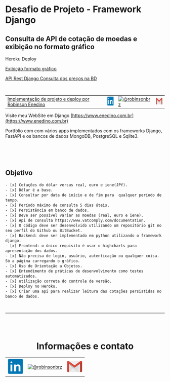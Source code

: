 # Desafio de Projeto - Framework Django 
## Consulta de API de cotação de moedas e exibição no formato gráfico

Heroku Deploy 

[Exibição formato gráfico](https://moedas-app.herokuapp.com/)


 [API Rest Django Consulta dos preços na BD](https://moedas-app.herokuapp.com/api/v1/precos/?inicio=2022-07-04&moeda=BRL)


<br>
  <div align="center">
    <table>
      </tr>
            <td>
                <a  href="https://www.linkedin.com/in/robinsonbrz/">
                Implementação de projeto e deploy por Robinson Enedino
            </td>
        <td>
            <a  href="https://www.linkedin.com/in/robinsonbrz/">
            <img src="https://raw.githubusercontent.com/robinsonbrz/robinsonbrz/main/static/img/linkedin.png" width="30" height="30">
        </td>
        <td>
            <a  href="https://www.linkedin.com/in/robinsonbrz/">
            <img  src="https://avatars.githubusercontent.com/u/18150643?s=96&amp;v=4" alt="@robinsonbrz" width="30" height="30">
        </td>
        <td>
            <a href="mailto:robinsonbrz@gmail.com">
            <img src="https://raw.githubusercontent.com/robinsonbrz/robinsonbrz/main/static/img/gmail.png" width="30" height="30" ></a>
        </td>
      </tr>
    </table>
  </div>

Visite meu WebSite em Django [https://www.enedino.com.br](https://www.enedino.com.br)

Portfólio com com vários apps implementados com os frameworks Django, FastAPI e os bancos de dados MongoDB, PostgreSQL e Sqlite3.

  <br><br><br>

## Objetivo
    - [x] Cotações do dólar versus real, euro e iene(JPY).
    - [x] Dólar é a base.
    - [x] Consultar por data de início e de fim para  qualquer período de tempo.
    - [x] Período máximo de consulta 5 dias úteis.
    - [x] Persistência em banco de dados.
    - [x] Deve ser possível variar as moedas (real, euro e iene).
    - [x] Api de consulta https://www.vatcomply.com/documentation.
    - [x] O código deve ser desenvolvido utilizando um repositório git no seu perfil do Github ou BitBucket.
    - [x] Backend: deve ser implementado em python utilizando o framework django.
    - [x] Frontend: o único requisito é usar o highcharts para apresentação dos dados.
    - [x] Não precisa de login, usuário, autenticação ou qualquer coisa. Só a página carregando o gráfico.
    - [x] Uso de Orientação a Objetos.
    - [x] Entendimento de práticas de desenvolvimento como testes automatizados.
    - [x] utilização correta do controle de versão.
    - [x] Deploy no Heroku.
    - [x] Criar uma api para realizar leitura das cotações persistidas no banco de dados.







<br>

_______________________



<br>
<br>



<h1 align="center"> Informações e contato </h1> 
  <div align="center">
    <table>
        </tr>
            <td>
                <a  href="https://www.linkedin.com/in/robinsonbrz/">
                <img src="https://raw.githubusercontent.com/robinsonbrz/robinsonbrz/main/static/img/linkedin.png" width="50" height="50">
            </td>
            <td>
                <a  href="https://www.linkedin.com/in/robinsonbrz/">
                <img  src="https://avatars.githubusercontent.com/u/18150643?s=96&amp;v=4" alt="@robinsonbrz" width="30" height="30">
            </td>
            <td>
                <a href="https://www.enedino.com.br/contato">
                <img src="https://raw.githubusercontent.com/robinsonbrz/robinsonbrz/main/static/img/gmail.png" width="50" height="50">
            </td>
        </tr>
    </table> 
  </div>